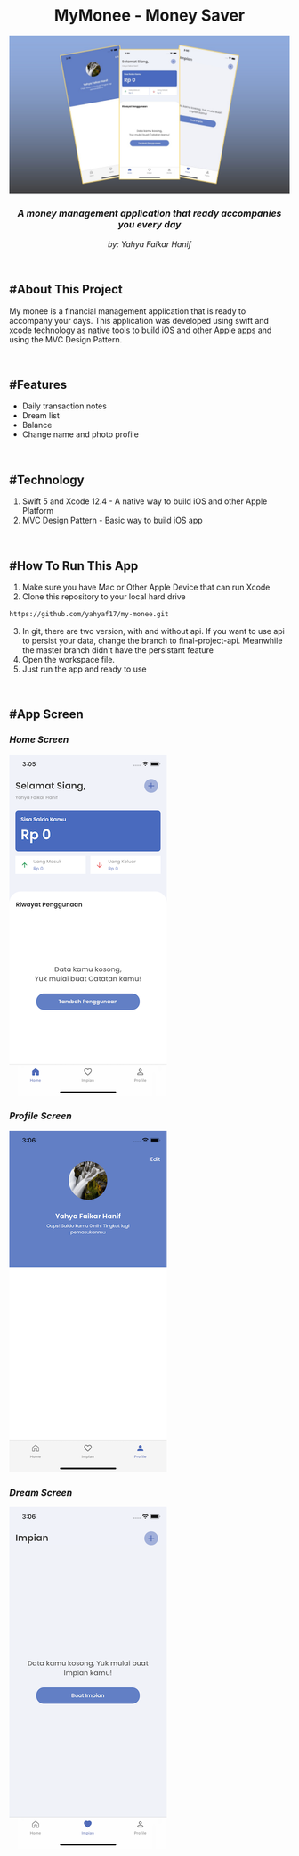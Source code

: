 # <center> **MyMonee - Money Saver** </center>


![mymonee-cover](media/capture-simulator/mymonee-cover.jpg)

### <center> _A money management application that ready accompanies you every day_ </center> 
_<center> by: Yahya Faikar Hanif </center>_

<br>

## **#About This Project**
My monee is a financial management application that is ready to accompany your days. This application was developed using swift and xcode technology as native tools to build iOS and other Apple apps and using the MVC Design Pattern.<br>

<br>

## **#Features**
- Daily transaction notes
- Dream list
- Balance
- Change name and photo profile

<br>

## **#Technology**
1. Swift 5 and Xcode 12.4 - A native way to build iOS and other Apple Platform
2. MVC Design Pattern - Basic way to build iOS app

<br>

## **#How To Run This App**
1. Make sure you have Mac or Other Apple Device that can run Xcode
2. Clone this repository to your local hard drive
```sh
https://github.com/yahyaf17/my-monee.git
``` 
3. In git, there are two version, with and without api. If you want to use api to persist your data, change the branch to final-project-api. Meanwhile the master branch didn't have the persistant feature 
4. Open the workspace file. 
5. Just run the app and ready to use

<br>

## **#App Screen**

### _Home Screen_
![mymonee-home](media/capture-simulator/home-screen.png)

### _Profile Screen_
![mymonee-profile](media/capture-simulator/profile-screen.png)

### _Dream Screen_
![mymonee-dream](media/capture-simulator/dream-screen.png)
